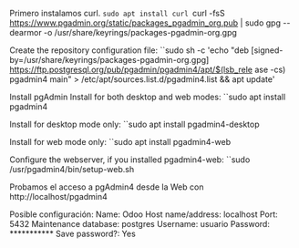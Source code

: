 Primero instalamos curl.
	``sudo apt install curl
	``curl -fsS https://www.pgadmin.org/static/packages_pgadmin_org.pub | sudo gpg --dearmor -o /usr/share/keyrings/packages-pgadmin-org.gpg


Create the repository configuration file:
	``sudo sh -c 'echo "deb [signed-by=/usr/share/keyrings/packages-pgadmin-org.gpg] https://ftp.postgresql.org/pub/pgadmin/pgadmin4/apt/$(lsb_rele ase -cs) pgadmin4 main" > /etc/apt/sources.list.d/pgadmin4.list && apt update'

Install pgAdmin
Install for both desktop and web modes:
	``sudo apt install pgadmin4

Install for desktop mode only:
	``sudo apt install pgadmin4-desktop

Install for web mode only:
	``sudo apt install pgadmin4-web

Configure the webserver, if you installed pgadmin4-web:
	``sudo /usr/pgadmin4/bin/setup-web.sh

Probamos el acceso a pgAdmin4 desde la Web con http://localhost/pgadmin4

Posible configuración:
	Name: Odoo
	Host name/address: localhost
	Port: 5432
	Maintenance database: postgres
	Username: usuario
	Password: ***********
	Save password?: Yes